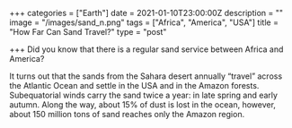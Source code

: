 +++
categories = ["Earth"]
date = 2021-01-10T23:00:00Z
description = ""
image = "/images/sand_n.png"
tags = ["Africa", "America", "USA"]
title = "How Far Can Sand Travel?"
type = "post"

+++
Did you know that there is a regular sand service between Africa and America?

It turns out that the sands from the Sahara desert annually “travel” across the Atlantic Ocean and settle in the USA and in the Amazon forests. Subequatorial winds carry the sand twice a year: in late spring and early autumn. Along the way, about 15% of dust is lost in the ocean, however, about 150 million tons of sand reaches only the Amazon region.